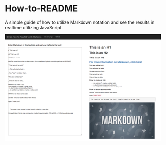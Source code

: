 # How-to-README

A simple guide of how to utilize Markdown notation and see the results in realtime utilizing JavaScript.

![image](how-to-readme-screenshot.png)
